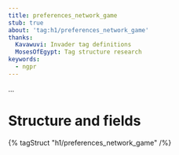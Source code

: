 ```yaml
---
title: preferences_network_game
stub: true
about: 'tag:h1/preferences_network_game'
thanks:
  Kavawuvi: Invader tag definitions
  MosesOfEgypt: Tag structure research
keywords:
  - ngpr
---
```

...

# Structure and fields

{% tagStruct "h1/preferences_network_game" /%}
